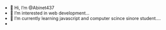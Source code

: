 - 👋 Hi, I’m @Abinet437
- 👀 I’m interested in web development...
- 🌱 I’m currently learning javascript and computer scince sinore student....
- 


<!---
Abinet437/Abinet437 is a ✨ special ✨ repository because its `README.md` (this file) appears on your GitHub profile.
You can click the Preview link to take a look at your changes.
--->
